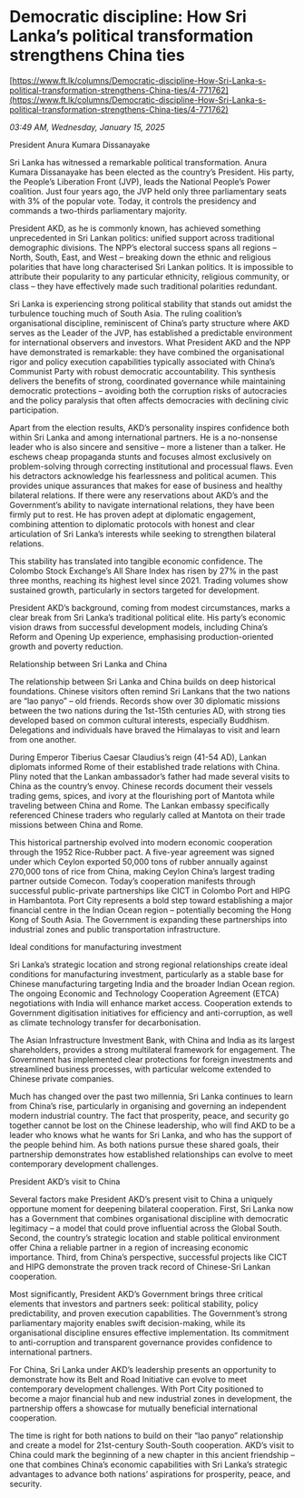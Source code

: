 # Democratic discipline: How Sri Lanka’s political transformation strengthens China ties

[https://www.ft.lk/columns/Democratic-discipline-How-Sri-Lanka-s-political-transformation-strengthens-China-ties/4-771762](https://www.ft.lk/columns/Democratic-discipline-How-Sri-Lanka-s-political-transformation-strengthens-China-ties/4-771762)

*03:49 AM, Wednesday, January 15, 2025*

President Anura Kumara Dissanayake

Sri Lanka has witnessed a remarkable political transformation. Anura Kumara Dissanayake has been elected as the country’s President. His party, the People’s Liberation Front (JVP), leads the National People’s Power coalition. Just four years ago, the JVP held only three parliamentary seats with 3% of the popular vote. Today, it controls the presidency and commands a two-thirds parliamentary majority.

President AKD, as he is commonly known, has achieved something unprecedented in Sri Lankan politics: unified support across traditional demographic divisions. The NPP’s electoral success spans all regions – North, South, East, and West – breaking down the ethnic and religious polarities that have long characterised Sri Lankan politics. It is impossible to attribute their popularity to any particular ethnicity, religious community, or class – they have effectively made such traditional polarities redundant.

Sri Lanka is experiencing strong political stability that stands out amidst the turbulence touching much of South Asia. The ruling coalition’s organisational discipline, reminiscent of China’s party structure where AKD serves as the Leader of the JVP, has established a predictable environment for international observers and investors. What President AKD and the NPP have demonstrated is remarkable: they have combined the organisational rigor and policy execution capabilities typically associated with China’s Communist Party with robust democratic accountability. This synthesis delivers the benefits of strong, coordinated governance while maintaining democratic protections – avoiding both the corruption risks of autocracies and the policy paralysis that often affects democracies with declining civic participation.

Apart from the election results, AKD’s personality inspires confidence both within Sri Lanka and among international partners. He is a no-nonsense leader who is also sincere and sensitive – more a listener than a talker. He eschews cheap propaganda stunts and focuses almost exclusively on problem-solving through correcting institutional and processual flaws. Even his detractors acknowledge his fearlessness and political acumen. This provides unique assurances that makes for ease of business and healthy bilateral relations. If there were any reservations about AKD’s and the Government’s ability to navigate international relations, they have been firmly put to rest. He has proven adept at diplomatic engagement, combining attention to diplomatic protocols with honest and clear articulation of Sri Lanka’s interests while seeking to strengthen bilateral relations.

This stability has translated into tangible economic confidence. The Colombo Stock Exchange’s All Share Index has risen by 27% in the past three months, reaching its highest level since 2021. Trading volumes show sustained growth, particularly in sectors targeted for development.

President AKD’s background, coming from modest circumstances, marks a clear break from Sri Lanka’s traditional political elite. His party’s economic vision draws from successful development models, including China’s Reform and Opening Up experience, emphasising production-oriented growth and poverty reduction.

Relationship between Sri Lanka and China

The relationship between Sri Lanka and China builds on deep historical foundations. Chinese visitors often remind Sri Lankans that the two nations are “lao panyo” – old friends. Records show over 30 diplomatic missions between the two nations during the 1st-15th centuries AD, with strong ties developed based on common cultural interests, especially Buddhism. Delegations and individuals have braved the Himalayas to visit and learn from one another.

During Emperor Tiberius Caesar Claudius’s reign (41-54 AD), Lankan diplomats informed Rome of their established trade relations with China. Pliny noted that the Lankan ambassador’s father had made several visits to China as the country’s envoy. Chinese records document their vessels trading gems, spices, and ivory at the flourishing port of Mantota while traveling between China and Rome. The Lankan embassy specifically referenced Chinese traders who regularly called at Mantota on their trade missions between China and Rome.

This historical partnership evolved into modern economic cooperation through the 1952 Rice-Rubber pact. A five-year agreement was signed under which Ceylon exported 50,000 tons of rubber annually against 270,000 tons of rice from China, making Ceylon China’s largest trading partner outside Comecon. Today’s cooperation manifests through successful public-private partnerships like CICT in Colombo Port and HIPG in Hambantota. Port City represents a bold step toward establishing a major financial centre in the Indian Ocean region – potentially becoming the Hong Kong of South Asia. The Government is expanding these partnerships into industrial zones and public transportation infrastructure.

Ideal conditions for manufacturing investment

Sri Lanka’s strategic location and strong regional relationships create ideal conditions for manufacturing investment, particularly as a stable base for Chinese manufacturing targeting India and the broader Indian Ocean region. The ongoing Economic and Technology Cooperation Agreement (ETCA) negotiations with India will enhance market access. Cooperation extends to Government digitisation initiatives for efficiency and anti-corruption, as well as climate technology transfer for decarbonisation.

The Asian Infrastructure Investment Bank, with China and India as its largest shareholders, provides a strong multilateral framework for engagement. The Government has implemented clear protections for foreign investments and streamlined business processes, with particular welcome extended to Chinese private companies.

Much has changed over the past two millennia, Sri Lanka continues to learn from China’s rise, particularly in organising and governing an independent modern industrial country. The fact that prosperity, peace, and security go together cannot be lost on the Chinese leadership, who will find AKD to be a leader who knows what he wants for Sri Lanka, and who has the support of the people behind him. As both nations pursue these shared goals, their partnership demonstrates how established relationships can evolve to meet contemporary development challenges.

President AKD’s visit to China

Several factors make President AKD’s present visit to China a uniquely opportune moment for deepening bilateral cooperation. First, Sri Lanka now has a Government that combines organisational discipline with democratic legitimacy – a model that could prove influential across the Global South. Second, the country’s strategic location and stable political environment offer China a reliable partner in a region of increasing economic importance. Third, from China’s perspective, successful projects like CICT and HIPG demonstrate the proven track record of Chinese-Sri Lankan cooperation.

Most significantly, President AKD’s Government brings three critical elements that investors and partners seek: political stability, policy predictability, and proven execution capabilities. The Government’s strong parliamentary majority enables swift decision-making, while its organisational discipline ensures effective implementation. Its commitment to anti-corruption and transparent governance provides confidence to international partners.

For China, Sri Lanka under AKD’s leadership presents an opportunity to demonstrate how its Belt and Road Initiative can evolve to meet contemporary development challenges. With Port City positioned to become a major financial hub and new industrial zones in development, the partnership offers a showcase for mutually beneficial international cooperation.

The time is right for both nations to build on their “lao panyo” relationship and create a model for 21st-century South-South cooperation. AKD’s visit to China could mark the beginning of a new chapter in this ancient friendship – one that combines China’s economic capabilities with Sri Lanka’s strategic advantages to advance both nations’ aspirations for prosperity, peace, and security.

